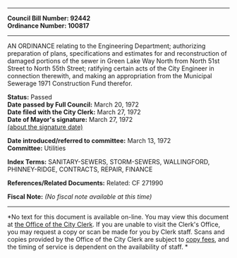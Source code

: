 * * * * *  
  
**Council Bill Number: [](#h0)[](#h2)92442**   
**Ordinance Number: 100817**  
  
* * * * *  
  
AN ORDINANCE relating to the Engineering Department; authorizing preparation of plans, specifications and estimates for and reconstruction of damaged portions of the sewer in Green Lake Way North from North 51st Street to North 55th Street; ratifying certain acts of the City Engineer in connection therewith, and making an appropriation from the Municipal Sewerage 1971 Construction Fund therefor.  
  
**Status:** Passed   
**Date passed by Full Council:** March 20, 1972   
**Date filed with the City Clerk:** March 27, 1972   
**Date of Mayor's signature:** March 27, 1972   
[(about the signature date)](/~public/approvaldate.htm)   
  
  
**Date introduced/referred to committee:** March 13, 1972   
**Committee:** Utilities   
  
**Index Terms:** SANITARY-SEWERS, STORM-SEWERS, WALLINGFORD, PHINNEY-RIDGE, CONTRACTS, REPAIR, FINANCE  
  
**References/Related Documents:** Related: CF 271990  
  
**Fiscal Note:** *(No fiscal note available at this time)*  
  
* * * * *  
  
*No text for this document is available on-line. You may view this document at [the Office of the City Clerk](http://www.seattle.gov/leg/clerk/contactUs.htm). If you are unable to visit the Clerk's Office, you may request a copy or scan be made for you by Clerk staff. Scans and copies provided by the Office of the City Clerk are subject to [copy fees](http://clerk.seattle.gov/~public/clerkfees.htm), and the timing of service is dependent on the availability of staff. *  
  
  
